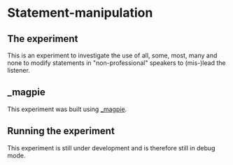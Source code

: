 # Statement-manipulation

## The experiment 

This is an experiment to investigate the use of all, some, most, many and none to modify statements in "non-professional" speakers to (mis-)lead the listener.

## \_magpie

This experiment was built using [\_magpie](https://magpie-ea.github.io/magpie-site/index.html). 

## Running the experiment

This experiment is still under development and is therefore still in debug mode.
